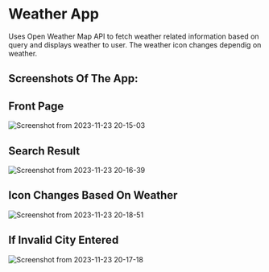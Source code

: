 # Weather App
Uses Open Weather Map API to fetch weather related information based on query and displays weather to user.
The weather icon changes dependig on weather.
<br>
## Screenshots Of The App:
## Front Page
![Screenshot from 2023-11-23 20-15-03](https://github.com/Saurav-K-yadav/weather-app/assets/79534099/b04c6194-318f-441a-ac9f-a8ffae799488)

## Search Result
![Screenshot from 2023-11-23 20-16-39](https://github.com/Saurav-K-yadav/weather-app/assets/79534099/8946e985-6f9b-4b74-9d45-0cd72f08a7d9)

## Icon Changes Based On Weather
![Screenshot from 2023-11-23 20-18-51](https://github.com/Saurav-K-yadav/weather-app/assets/79534099/66ebaf42-362e-46a4-bcab-d8e027bf0c34)

## If Invalid City Entered
![Screenshot from 2023-11-23 20-17-18](https://github.com/Saurav-K-yadav/weather-app/assets/79534099/94d60ad0-b496-448a-9336-3b10bb90aeba)
